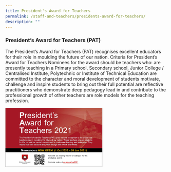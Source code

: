 ```yaml
---
title: President's Award for Teachers
permalink: /staff-and-teachers/presidents-award-for-teachers/
description: ""
---
```

### President’s Award for Teachers (PAT)
  
The President’s Award for Teachers (PAT) recognises excellent educators for their role in moulding the future of our nation. Criteria for President’s Award for Teachers Nominees for the award should be teachers who: are presently teaching in a Primary school, Secondary school, Junior College / Centralised Institute, Polytechnic or Institute of Technical Education are committed to the character and moral development of students motivate, challenge and inspire students to bring out their full potential are reflective practitioners who demonstrate deep pedagogy lead in and contribute to the professional growth of other teachers are role models for the teaching profession.

<img src="/images/pat1.png" style="width:60%">


